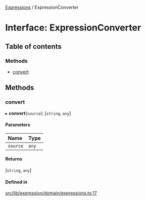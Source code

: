 [Expressions](../README.md) / ExpressionConverter

# Interface: ExpressionConverter

## Table of contents

### Methods

- [convert](ExpressionConverter.md#convert)

## Methods

### convert

▸ **convert**(`source`): [`string`, `any`]

#### Parameters

| Name | Type |
| :------ | :------ |
| `source` | `any` |

#### Returns

[`string`, `any`]

#### Defined in

[src/lib/expression/domain/expressions.ts:17](https://github.com/data7expressions/3xpr/blob/75bc908120831b89f4db473368191027448620e2/src/lib/expression/domain/expressions.ts#L17)
